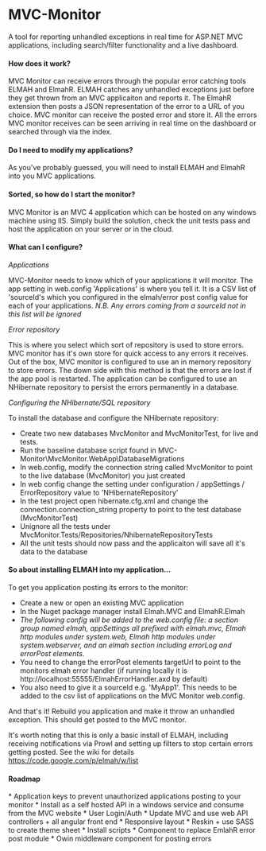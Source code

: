 MVC-Monitor
===========

A tool for reporting unhandled exceptions in real time for ASP.NET MVC applications, including search/filter functionality and a live dashboard.

<h4>How does it work?</h4>

MVC Monitor can receive errors through the popular error catching tools ELMAH and ElmahR. ELMAH catches any unhandled exceptions just before they get thrown from an MVC applicaiton and reports it. The ElmahR extension then posts a JSON representation of the error to a URL of you choice. MVC monitor can receive the posted error and store it. All the errors MVC monitor receives can be seen arriving in real time on the dashboard or searched through via the index.

<h4>Do I need to modify my applications?</h4>

As you've probably guessed, you will need to install ELMAH and ElmahR into you MVC applications.

<h4>Sorted, so how do I start the monitor?</h4>

MVC Monitor is an MVC 4 application which can be hosted on any windows machine using IIS. Simply build the solution, check the unit tests pass and host the application on your server or in the cloud.

<h4>What can I configure?</h4>

*Applications*

MVC-Monitor needs to know which of your applications it will monitor. The app setting in web.config 'Applications' is where you tell it. It is a CSV list of 'sourceId's which you configured in the elmah/error post config value for each of your applications. *N.B. Any errors coming from a sourceId not in this list will be ignored*

*Error repository*

This is where you select which sort of repository is used to store errors. MVC monitor has it's own store for quick access to any errors it receives. Out of the box, MVC monitor is configured to use an in memory repository to store errors. The down side with this method is that the errors are lost if the app pool is restarted. The application can be configured to use an NHibernate repository to persist the errors permanently in a database. 

*Configuring the NHibernate/SQL repository*

To install the database and configure the NHibernate repository:
* Create two new databases MvcMonitor and MvcMonitorTest, for live and tests.
* Run the baseline database script found in MVC-Monitor\MvcMonitor.WebApp\DatabaseMigrations
* In web.config, modify the connection string called MvcMonitor to point to the live database (MvcMonitor) you just created
* In web config change the setting under configuration / appSettings / ErrorRepository value to 'NHibernateRepository'
* In the test project open hibernate.cfg.xml and change the connection.connection_string property to point to the test database (MvcMonitorTest)
* Unignore all the tests under MvcMonitor.Tests/Repositories/NhibernateRepositoryTests
* All the unit tests should now pass and the applicaiton will save all it's data to the database


<h4>So about installing ELMAH into my application...</h4>

To get you application posting its errors to the monitor:

* Create a new or open an existing MVC application
* In the Nuget package manager install Elmah.MVC and ElmahR.Elmah
* *The following config will be added to the web.config file: a section group named elmah, appSettings all prefixed with elmah.mvc, Elmah http modules under system.web, Elmah http modules under system.webserver, and an elmah section including errorLog and errorPost elements.*
* You need to change the errorPost elements targetUrl to point to the monitors elmah error handler (if running locally it is http://localhost:55555/ElmahErrorHandler.axd by default)
* You also need to give it a sourceId e.g. 'MyApp1'. This needs to be added to the csv list of applications on the MVC Monitor web.config.

And that's it! Rebuild you application and make it throw an unhandled exception. This should get posted to the MVC monitor.

It's worth noting that this is only a basic install of ELMAH, including receiving notifications via Prowl and setting up filters to stop certain errors getting posted. See the wiki for details https://code.google.com/p/elmah/w/list 

<h4>Roadmap</h4>
* Application keys to prevent unauthorized applications posting to your monitor
* Install as a self hosted API in a windows service and consume from the MVC website
* User Login/Auth
* Update MVC and use web API controllers + all angular front end
* Responsive layout
* Reskin + use SASS to create theme sheet
* Install scripts
* Component to replace EmlahR error post module
* Owin middleware component for posting errors
